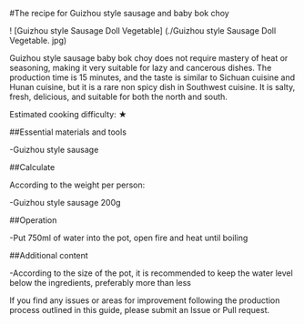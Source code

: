 #The recipe for Guizhou style sausage and baby bok choy

! [Guizhou style Sausage Doll Vegetable] (./Guizhou style Sausage Doll Vegetable. jpg)

Guizhou style sausage baby bok choy does not require mastery of heat or seasoning, making it very suitable for lazy and cancerous dishes. The production time is 15 minutes, and the taste is similar to Sichuan cuisine and Hunan cuisine, but it is a rare non spicy dish in Southwest cuisine. It is salty, fresh, delicious, and suitable for both the north and south.

Estimated cooking difficulty: ★

##Essential materials and tools

-Guizhou style sausage

##Calculate

According to the weight per person:

-Guizhou style sausage 200g

##Operation

-Put 750ml of water into the pot, open fire and heat until boiling

##Additional content

-According to the size of the pot, it is recommended to keep the water level below the ingredients, preferably more than less

If you find any issues or areas for improvement following the production process outlined in this guide, please submit an Issue or Pull request.